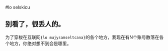 #lo selskicu
## 别看了，很丢人的。  
为了穿梭在互联网`{lo mujysamseltcana}`的各个地方，我现在有N个账号散落在各个地方，你绝对想不到会是哪里。

<!--
！！！不要动这坨代码，改了会崩！！！
**samylat-1/samylat-1** is a ✨ _special_ ✨ repository because its `README.md` (this file) appears on your GitHub profile.

Here are some ideas to get you started:

- 🔭 I’m currently working on ...
- 🌱 I’m currently learning ...
- 👯 I’m looking to collaborate on ...
- 🤔 I’m looking for help with ...
- 💬 Ask me about ...
- 📫 How to reach me: ...
- 😄 Pronouns: ...
- ⚡ Fun fact: ...
-->
